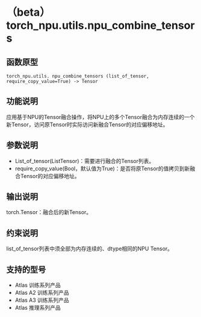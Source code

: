 # （beta）torch_npu.utils.npu_combine_tensors

## 函数原型

```
torch_npu.utils. npu_combine_tensors (list_of_tensor, require_copy_value=True) -> Tensor
```

## 功能说明

应用基于NPU的Tensor融合操作，将NPU上的多个Tensor融合为内存连续的一个新Tensor，访问原Tensor时实际访问新融合Tensor的对应偏移地址。

## 参数说明

- List_of_tensor(ListTensor)：需要进行融合的Tensor列表。
- require_copy_value(Bool，默认值为True)：是否将原Tensor的值拷贝到新融合Tensor的对应偏移地址。

## 输出说明

torch.Tensor：融合后的新Tensor。

## 约束说明

list_of_tensor列表中须全部为内存连续的、dtype相同的NPU Tensor。

## 支持的型号

- <term>Atlas 训练系列产品</term>
- <term>Atlas A2 训练系列产品</term>
- <term>Atlas A3 训练系列产品</term>
- <term>Atlas 推理系列产品</term>

